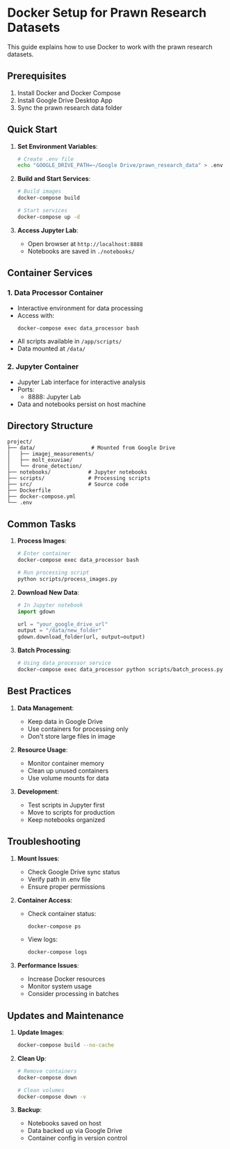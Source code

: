 # Docker Setup for Prawn Research Datasets

This guide explains how to use Docker to work with the prawn research datasets.

## Prerequisites

1. Install Docker and Docker Compose
2. Install Google Drive Desktop App
3. Sync the prawn research data folder

## Quick Start

1. **Set Environment Variables**:
   ```bash
   # Create .env file
   echo "GOOGLE_DRIVE_PATH=~/Google Drive/prawn_research_data" > .env
   ```

2. **Build and Start Services**:
   ```bash
   # Build images
   docker-compose build

   # Start services
   docker-compose up -d
   ```

3. **Access Jupyter Lab**:
   - Open browser at `http://localhost:8888`
   - Notebooks are saved in `./notebooks/`

## Container Services

### 1. Data Processor Container

- Interactive environment for data processing
- Access with:
  ```bash
  docker-compose exec data_processor bash
  ```
- All scripts available in `/app/scripts/`
- Data mounted at `/data/`

### 2. Jupyter Container

- Jupyter Lab interface for interactive analysis
- Ports:
  - 8888: Jupyter Lab
- Data and notebooks persist on host machine

## Directory Structure

```
project/
├── data/                  # Mounted from Google Drive
│   ├── imagej_measurements/
│   ├── molt_exuviae/
│   └── drone_detection/
├── notebooks/            # Jupyter notebooks
├── scripts/              # Processing scripts
├── src/                  # Source code
├── Dockerfile
├── docker-compose.yml
└── .env
```

## Common Tasks

1. **Process Images**:
   ```bash
   # Enter container
   docker-compose exec data_processor bash

   # Run processing script
   python scripts/process_images.py
   ```

2. **Download New Data**:
   ```python
   # In Jupyter notebook
   import gdown

   url = "your_google_drive_url"
   output = "/data/new_folder"
   gdown.download_folder(url, output=output)
   ```

3. **Batch Processing**:
   ```bash
   # Using data_processor service
   docker-compose exec data_processor python scripts/batch_process.py
   ```

## Best Practices

1. **Data Management**:
   - Keep data in Google Drive
   - Use containers for processing only
   - Don't store large files in image

2. **Resource Usage**:
   - Monitor container memory
   - Clean up unused containers
   - Use volume mounts for data

3. **Development**:
   - Test scripts in Jupyter first
   - Move to scripts for production
   - Keep notebooks organized

## Troubleshooting

1. **Mount Issues**:
   - Check Google Drive sync status
   - Verify path in .env file
   - Ensure proper permissions

2. **Container Access**:
   - Check container status:
     ```bash
     docker-compose ps
     ```
   - View logs:
     ```bash
     docker-compose logs
     ```

3. **Performance Issues**:
   - Increase Docker resources
   - Monitor system usage
   - Consider processing in batches

## Updates and Maintenance

1. **Update Images**:
   ```bash
   docker-compose build --no-cache
   ```

2. **Clean Up**:
   ```bash
   # Remove containers
   docker-compose down

   # Clean volumes
   docker-compose down -v
   ```

3. **Backup**:
   - Notebooks saved on host
   - Data backed up via Google Drive
   - Container config in version control 